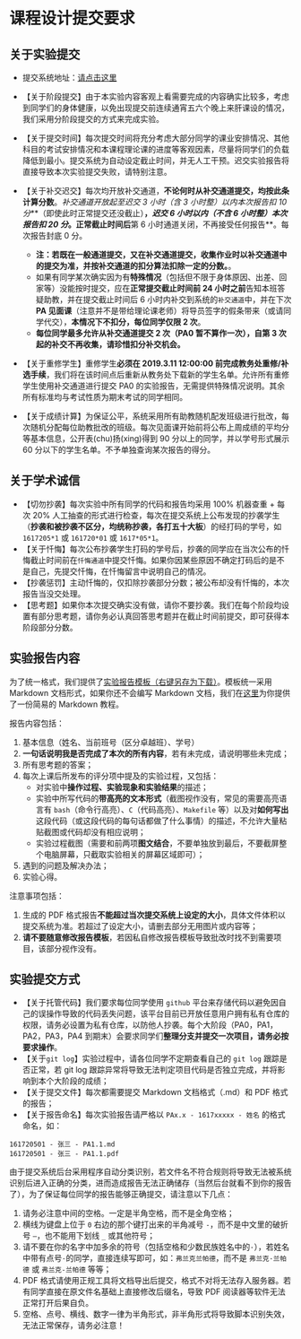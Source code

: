 # 课程设计提交要求

## 关于实验提交

* 提交系统地址：[请点击这里](https://www.jinhangdev.cn/ics/)
* 【关于阶段提交】由于本实验内容客观上看需要完成的内容确实比较多，考虑到同学们的身体健康，以免出现提交前连续通宵五六个晚上来肝课设的情况，我们采用分阶段提交的方式来完成实验。
* 【关于提交时间】每次提交时间将充分考虑大部分同学的课业安排情况、其他科目的考试安排情况和本课程理论课的进度等客观因素，尽量将同学们的负载降低到最小。提交系统为自动设定截止时间，并无人工干预。迟交实验报告将直接导致本次实验提交失败，请特别注意。
* 【关于补交迟交】每次均开放补交通道，**不论何时从补交通道提交，均按此条计算分数**。*补交通道开放起至迟交 3 小时（含 3 小时整）以内本次报告扣 10 分***（即使此时正常提交还没截止）**，*迟交 6 小时以内（不含 6 小时整）本次报告扣 20 分*。正常截止时间后**第 6 小时通道关闭，不再接受任何报告**。每次报告封底 0 分。
  * **注：若既在一般通道提交，又在补交通道提交，收集作业时以补交通道中的提交为准，并按补交通道的扣分算法扣除一定的分数。**。
  * 如果有同学某次确实因为有**特殊情况**（包括但不限于身体原因、出差、回家等）没能按时提交，应在**正常提交截止时间前 24 小时之前**告知本班答疑助教，并在提交截止时间后 6 小时内补交到系统的`补交通道`中，并在下次 **PA 见面课**（注意并不是带给理论课老师）将导员签字的假条带来（或请同学代交），**本情况下不扣分，每位同学仅限 2 次**。
  * **每位同学最多允许从补交通道提交 2 次（PA0 暂不算作一次），自第 3 次起的补交不再收集，请珍惜扣分补交机会。**

* 【关于重修学生】重修学生**必须在 2019.3.11 12:00:00 前完成教务处重修/补选手续**，我们将在该时间点后重新从教务处下载新的学生名单。允许所有重修学生使用补交通道进行提交 PA0 的实验报告，无需提供特殊情况说明。其余所有标准均与考试性质为期末考试的同学相同。
* 【关于成绩计算】为保证公平，系统采用所有助教随机配发班级进行批改，每次随机分配每位助教批改的班级。每次见面课开始前将公布上周成绩的平均分等基本信息，公开表(chu)扬(xing)得到 90 分以上的同学，并以学号形式展示 60 分以下的学生名单。不予单独查询某次报告的得分。

## 关于学术诚信

* 【切勿抄袭】每次实验中所有同学的代码和报告均采用 100% 机器查重 + 每次 20% 人工抽查的形式进行检查，每次在提交系统上公布发现的抄袭学生（**抄袭和被抄袭不区分，均统称抄袭，各打五十大板**）的经打码的学号，如 `1617205*1` 或 `161720*01` 或 `1617*05*1`。
* 【关于忏悔】每次公布抄袭学生打码的学号后，抄袭的同学应在当次公布的忏悔截止时间前在`忏悔通道`中提交忏悔。如果你因某些原因不确定打码后的是不是自己，先提交忏悔，在忏悔留言中说明自己的情况。
* 【抄袭惩罚】主动忏悔的，仅扣除抄袭部分分数；被公布却没有忏悔的，本次报告当没交处理。
* 【思考题】如果你本次提交确实没有做，请你不要抄袭。我们在每个阶段均设置有部分思考题，请你务必认真回答思考题并在截止时间前提交，即可获得本阶段部分分数。

## 实验报告内容

为了统一格式，我们提供了[实验报告模板（右键另存为下载）](../docs/report-template.zip)。模板统一采用 Markdown 文档形式，如果你还不会编写 Markdown 文档，我们在[这里](markdown-manual.md)为你提供了一份简易的 Markdown 教程。

报告内容包括：

1. 基本信息（姓名、当前班号（区分卓越班）、学号）
2. **一句话说明我是否完成了本次的所有内容**，若有未完成，请说明哪些未完成；
3. 所有思考题的答案；
4. 每次上课后所发布的评分项中提及的实验过程，又包括：
   - 对实验中**操作过程、实验现象和实验结果**的描述；
   - 实验中所写代码的**带高亮的文本形式**（截图视作没有，常见的需要高亮语言有 `bash`（命令行高亮）、`C`（代码高亮）、`Makefile` 等）以及对**如何写出**这段代码（或这段代码的每句话都做了什么事情）的描述，不允许大量粘贴截图或代码却没有相应说明；
   - 实验过程截图（需要和前两项**图文结合**，不要单独放到最后，不要截屏整个电脑屏幕，只截取实验相关的屏幕区域即可）；
5. 遇到的问题及解决办法；
6. 实验心得。

注意事项包括：

1. 生成的 PDF 格式报告**不能超过当次提交系统上设定的大小**，具体文件体积以提交系统为准。若超过了设定大小，请删去部分无用图片或内容等；
2. **请不要随意修改报告模板**，若因私自修改报告模板导致批改时找不到需要项目，该部分视作没有。

## 实验提交方式
* 【关于托管代码】我们要求每位同学使用 `github` 平台来存储代码以避免因自己的误操作导致的代码丢失问题，该平台目前已开放任意用户拥有私有仓库的权限，请务必设置为私有仓库，以防他人抄袭。每个大阶段（PA0，PA1，PA2，PA3，PA4 到期末）会要求同学们**整理分支并提交一次项目，请务必按要求操作**。
* 【关于`git log`】实验过程中，请各位同学不定期查看自己的 `git log` 跟踪是否正常，若 git log 跟踪异常将导致无法判定项目代码是否独立完成，并将影响到本个大阶段的成绩；
* 【关于提交文件】每次都需要提交 Markdown 文档格式（.md）和 PDF 格式的报告；
* 【关于报告命名】每次实验报告请严格以 `PAx.x - 1617xxxxx - 姓名` 的格式命名，如：
```
161720501 - 张三 - PA1.1.md
161720501 - 张三 - PA1.1.pdf
```
由于提交系统后台采用程序自动分类识别，若文件名不符合规则将导致无法被系统识别后进入正确的分类，进而造成报告无法正确储存（当然后台就看不到你的报告了），为了保证每位同学的报告能够正确提交，请注意以下几点：
1. 请务必注意中间的空格。一定是半角空格，而不是全角空格；
2. 横线为键盘上位于 `0` 右边的那个键打出来的半角减号 `-`，而不是中文里的破折号 `—`，也不能用下划线 `_` 或其他符号；
3. 请不要在你的名字中加多余的符号（包括空格和少数民族姓名中的`·`），若姓名中带有点号`·`的同学，直接连续写即可，如：`弗兰克兰帕德`，而不是 `弗兰克·兰帕德` 或 `弗兰克-兰帕德` 等等；
4. PDF 格式请使用正规工具将文档导出后提交，格式不对将无法存入服务器。若有同学直接在原文件名基础上直接修改后缀名，导致 PDF 阅读器等软件无法正常打开后果自负。
5. 空格、点号、横线、数字一律为半角形式，非半角形式将导致脚本识别失效，无法正常保存，请务必注意！